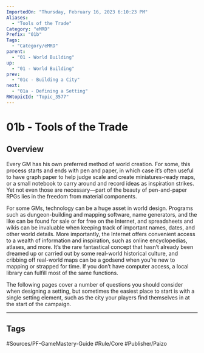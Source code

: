 ```yaml
---
ImportedOn: "Thursday, February 16, 2023 6:10:23 PM"
Aliases:
  - "Tools of the Trade"
Category: "eMRD"
Prefix: "01b"
Tags:
  - "Category/eMRD"
parent:
  - "01 - World Building"
up:
  - "01 - World Building"
prev:
  - "01c - Building a City"
next:
  - "01a - Defining a Setting"
RWtopicId: "Topic_3577"
---
```

# 01b - Tools of the Trade
## Overview
Every GM has his own preferred method of world creation. For some, this process starts and ends with pen and paper, in which case it’s often useful to have graph paper to help judge scale and create miniatures-ready maps, or a small notebook to carry around and record ideas as inspiration strikes. Yet not even those are necessary—part of the beauty of pen-and-paper RPGs lies in the freedom from material components.

For some GMs, technology can be a huge asset in world design. Programs such as dungeon-building and mapping software, name generators, and the like can be found for sale or for free on the Internet, and spreadsheets and wikis can be invaluable when keeping track of important names, dates, and other world details. More importantly, the Internet offers convenient access to a wealth of information and inspiration, such as online encyclopedias, atlases, and more. It’s the rare fantastical concept that hasn’t already been dreamed up or carried out by some real-world historical culture, and cribbing off real-world maps can be a godsend when you’re new to mapping or strapped for time. If you don’t have computer access, a local library can fulfill most of the same functions.

The following pages cover a number of questions you should consider when designing a setting, but sometimes the easiest place to start is with a single setting element, such as the city your players find themselves in at the start of the campaign.


---
## Tags
#Sources/PF-GameMastery-Guide #Rule/Core #Publisher/Paizo

